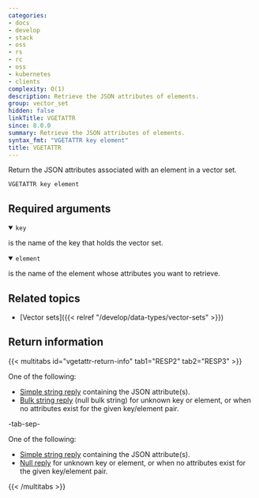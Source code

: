 ```yaml
---
categories:
- docs
- develop
- stack
- oss
- rs
- rc
- oss
- kubernetes
- clients
complexity: O(1)
description: Retrieve the JSON attributes of elements.
group: vector_set
hidden: false
linkTitle: VGETATTR
since: 8.0.0
summary: Retrieve the JSON attributes of elements.
syntax_fmt: "VGETATTR key element"
title: VGETATTR
---
```


Return the JSON attributes associated with an element in a vector set.

```shell
VGETATTR key element
```

## Required arguments

<details open>
<summary><code>key</code></summary>

is the name of the key that holds the vector set.
</details>

<details open>
<summary><code>element</code></summary>

is the name of the element whose attributes you want to retrieve.
</details>

## Related topics

- [Vector sets]({{< relref "/develop/data-types/vector-sets" >}})

## Return information

{{< multitabs id="vgetattr-return-info" 
    tab1="RESP2" 
    tab2="RESP3" >}}

One of the following:
* [Simple string reply](../../develop/reference/protocol-spec#simple-strings) containing the JSON attribute(s).
* [Bulk string reply](../../develop/reference/protocol-spec#bulk-strings) (null bulk string) for unknown key or element, or when no attributes exist for the given key/element pair.

-tab-sep-

One of the following:
* [Simple string reply](../../develop/reference/protocol-spec#simple-strings) containing the JSON attribute(s).
* [Null reply](../../develop/reference/protocol-spec#nulls) for unknown key or element, or when no attributes exist for the given key/element pair.

{{< /multitabs >}}
